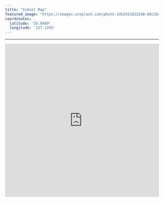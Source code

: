 ```yaml
---
title: "School Map"
featured_image: "https://images.unsplash.com/photo-1452421822248-d4c2b47f0c81?w=600&auto=format&fit=crop&q=60&ixlib=rb-4.0.3&ixid=M3wxMjA3fDB8MHxzZWFyY2h8OHx8bWFwfGVufDB8fDB8fHww"
coordinates:
  latitude: '35.8469'
  longitude: '127.1295'
---
```


---

<iframe 
    width="100%" 
    height="500" 
    frameborder="0" 
    scrolling="no" 
    src="https://www.openstreetmap.org/export/embed.html?bbox=127.1255%2C35.8464%2C127.1335%2C35.8474&layer=mapnik&marker=35.8469%2C127.1295">
</iframe>
